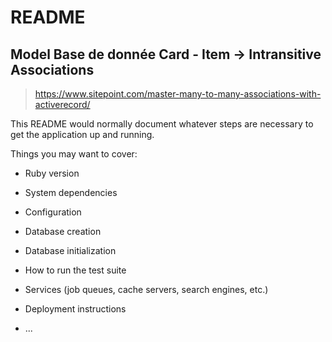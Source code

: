 # README

## Model Base de donnée Card - Item -> Intransitive Associations
> https://www.sitepoint.com/master-many-to-many-associations-with-activerecord/



This README would normally document whatever steps are necessary to get the
application up and running.

Things you may want to cover:

* Ruby version

* System dependencies

* Configuration

* Database creation

* Database initialization

* How to run the test suite

* Services (job queues, cache servers, search engines, etc.)

* Deployment instructions

* ...
